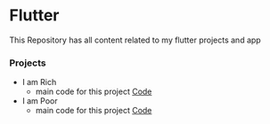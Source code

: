 # Flutter
This Repository has all content related to my flutter projects and app

### Projects ###
- I am Rich
     - main code for this project [Code](https://github.com/Ajayvirmoti/Flutter/blob/i_am_rich/main.dart)
- I am Poor
     - main code for this project  [Code](https://github.com/Ajayvirmoti/Flutter/blob/i_am_poor/main.dart)
